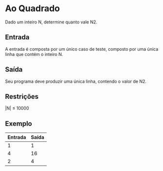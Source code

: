 # Ao Quadrado

Dado um inteiro N, determine quanto vale N2.

## Entrada

A entrada é composta por um único caso de teste, composto por uma única linha que contém o inteiro N.

## Saída

Seu programa deve produzir uma única linha, contendo o valor de N2.

## Restrições

|N| ≤ 10000

## Exemplo

| Entrada | Saída |
| ------- | ----- |
| 1       | 1     |
| 4       | 16    |
| 2       | 4     |
